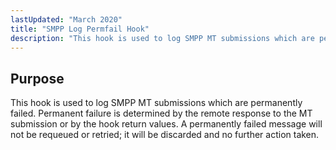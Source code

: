 ```yaml
---
lastUpdated: "March 2020"
title: "SMPP Log Permfail Hook"
description: "This hook is used to log SMPP MT submissions which are permanently failed Permanent failure is determined by the remote response to the MT submission or by the hook return values A permanently failed message will not be requeued or retried it will be discarded and no further action taken..."
---
```



## <a name="SMPPLogPermfailHook.purpose"></a> Purpose

This hook is used to log SMPP MT submissions which are permanently failed. Permanent failure is determined by the remote response to the MT submission or by the hook return values. A permanently failed message will not be requeued or retried; it will be discarded and no further action taken.